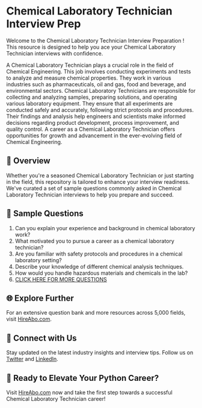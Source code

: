 # Chemical Laboratory Technician Interview Prep

Welcome to the Chemical Laboratory Technician Interview Preparation ! This resource is designed to help you ace your Chemical Laboratory Technician interviews with confidence.

A Chemical Laboratory Technician plays a crucial role in the field of Chemical Engineering. This job involves conducting experiments and tests to analyze and measure chemical properties. They work in various industries such as pharmaceuticals, oil and gas, food and beverage, and environmental sectors. Chemical Laboratory Technicians are responsible for collecting and analyzing samples, preparing solutions, and operating various laboratory equipment. They ensure that all experiments are conducted safely and accurately, following strict protocols and procedures. Their findings and analysis help engineers and scientists make informed decisions regarding product development, process improvement, and quality control. A career as a Chemical Laboratory Technician offers opportunities for growth and advancement in the ever-evolving field of Chemical Engineering.

## 🚀 Overview

Whether you're a seasoned Chemical Laboratory Technician or just starting in the field, this repository is tailored to enhance your interview readiness. We've curated a set of sample questions commonly asked in Chemical Laboratory Technician interviews to help you prepare and succeed.

## 📝 Sample Questions

1. Can you explain your experience and background in chemical laboratory work?
2. What motivated you to pursue a career as a chemical laboratory technician?
3. Are you familiar with safety protocols and procedures in a chemical laboratory setting?
4. Describe your knowledge of different chemical analysis techniques.
5. How would you handle hazardous materials and chemicals in the lab?
6. [CLICK HERE FOR MORE QUESTIONS](https://hireabo.com/job/3_4_31/Chemical%20Laboratory%20Technician)

## 🌐 Explore Further

For an extensive question bank and more resources across 5,000 fields, visit [HireAbo.com](https://www.hireabo.com).

## 📱 Connect with Us

Stay updated on the latest industry insights and interview tips. Follow us on [Twitter](https://twitter.com/hireabo) and [LinkedIn](https://www.linkedin.com/in/hire-abo-3609972a8/).

## 🚀 Ready to Elevate Your Python Career?

Visit [HireAbo.com](https://www.hireabo.com) now and take the first step towards a successful Chemical Laboratory Technician career!